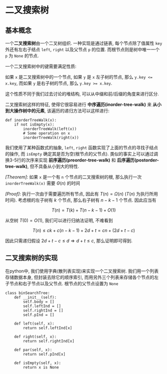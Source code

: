 # 二叉搜索树

## 基本概念

一个**二叉搜索树**由一个二叉树组织. 一种实现是通过链表, 每个节点除了值属性 `key` 外还有左右子结点 `left`, `right` 以及父节点 `p` 的位置. 而根节点则是树中唯一一个 `p` 为 `None` 的节点.

一个二叉搜索树中的键需要满足性质: 

如果 `x` 是二叉搜索树中的一个节点, 如果 `y` 是 `x` 左子树的节点, 那么 `y.key <= x.key`, 而如果 `y` 是右子树的节点, 那么 `y.key >= x.key`. 

这个性质不同于我们过去讨论的堆结构, 可以从中缀和前/后缀的角度来进行区分. 

二叉搜索树这样的特征, 使得它很容易进行 **中序遍历(inorder-tree-walk)** 来 **从小到大操作树中的元素**, 该遍历的递归方法可以这样进行:

```python{.line-numbers}
def inorderTreeWalk(x):
    if not isEmpty(x):
        inorderTreeWalk(left(x))
        # Some operation on x
        inorderTreeWalk(right(x))
```

我们使用了某种函数式的抽象, `left`, `right` 函数实现了上面的节点的寻找子结点的操作, 而 `isEmpty` 确定其是否为空(根节点的父节点). 类似的事实上可以通过调换3-5行的次序来实现 **前序遍历(preorder-tree-walk)** 和 **后序遍历(postorder-tree-walk)**, 但不具备从小到大的特性. 

_[Theorem]_: 如果 `x` 是一个有 `n` 个节点的二叉搜索树的根, 那么执行一次 `inorderTreeWalk(x)` 需要 $\Theta(n)$ 的时间

_[Proof]_: 执行一次由于需要遍历所有节点, 因此有 $T(n) = \Omega(n)$ ($T(n)$ 为执行所用时间). 考虑根的左子树有 $k$ 个节点, 那么右子树有 $n-k-1$ 个节点. 因此应当有

$$
T(n) = T(k) + T(n-k-1) + O(1)
$$

从空树 $T(0) = O(1)$, 我们可以进行归纳法证明, 不难看到

$$
T(n) \leq ck + c(n-k-1) + 2d + t = c n + (2d+t - c)
$$

因此只需递归假设 $2d+ t- c \leq d \Rightarrow d + t \leq c$, 那么证明即可得到. 

## 二叉搜索树的实现

在python中, 我们使用字典(散列表实现)来实现一个二叉搜索树. 我们用一个列表存储数据本身, 但封装去除它的顺序索引, 而用另外三个列表来存储各个节点的左子节点和右子节点以及父节点. 根节点的父节点设置为 `None`

```python{.line-numbers}
class binSearchTree:
    def __init__(self):
        self.body = []
        self.leftInd = []
        self.rightInd = []
        self.pInd = []
    
    def left(self, x):
        return self.leftInd[x]
    
    def right(self, x):
        return self.rightInd[x]

    def par(self, x):
        return self.pInd[x]

    def isEmpty(self, x):
        return x is None
```